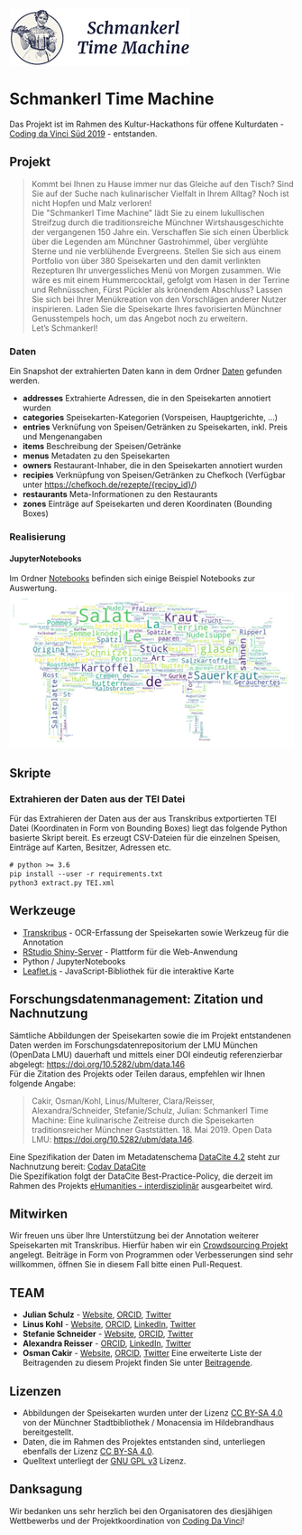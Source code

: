 ![Schmankerl Time Machine Logo](Dokumentation/Bilder/logo.png)

# Schmankerl Time Machine
Das Projekt ist im Rahmen des Kultur-Hackathons für offene Kulturdaten - [Coding da Vinci Süd 2019](https://codingdavinci.de/events/sued/) - entstanden. 


## Projekt


> Kommt bei Ihnen zu Hause immer nur das Gleiche auf den Tisch? Sind Sie auf der Suche nach kulinarischer Vielfalt in Ihrem Alltag? Noch ist nicht Hopfen und Malz verloren! <br />
> Die "Schmankerl Time Machine" lädt Sie zu einem lukullischen Streifzug durch die traditionsreiche Münchner Wirtshausgeschichte der vergangenen 150 Jahre ein. Verschaffen Sie sich einen Überblick über die Legenden am Münchner Gastrohimmel, über verglühte Sterne und nie verblühende Evergreens. Stellen Sie sich aus einem Portfolio von über 380 Speisekarten und den damit verlinkten Rezepturen Ihr unvergessliches Menü von Morgen zusammen. Wie wäre es mit einem Hummercocktail, gefolgt vom Hasen in der Terrine und Rehnüsschen, Fürst Pückler als krönendem Abschluss? Lassen Sie sich bei Ihrer Menükreation von den Vorschlägen anderer Nutzer inspirieren. Laden Sie die Speisekarte Ihres favorisierten Münchner Genusstempels hoch, um das Angebot noch zu erweitern.
> <br /> Let’s Schmankerl!


### Daten
Ein Snapshot der extrahierten Daten kann in dem Ordner [Daten](Daten/) gefunden werden.
* **addresses** Extrahierte Adressen, die in den Speisekarten annotiert wurden
* **categories** Speisekarten-Kategorien (Vorspeisen, Hauptgerichte, ...)
* **entries** Verknüfung von Speisen/Getränken zu Speisekarten, inkl. Preis und Mengenangaben
* **items** Beschreibung der Speisen/Getränke
* **menus** Metadaten zu den Speisekarten
* **owners** Restaurant-Inhaber, die in den Speisekarten annotiert wurden
* **recipies** Verknüpfung von Speisen/Getränken zu Chefkoch (Verfügbar unter https://chefkoch.de/rezepte/{recipy_id}/)
* **restaurants** Meta-Informationen zu den Restaurants
* **zones** Einträge auf Speisekarten und deren Koordinaten (Bounding Boxes)


### Realisierung
#### JupyterNotebooks
Im Ordner [Notebooks](Notebooks/) befinden sich einige Beispiel Notebooks zur Auswertung.
![Speisekarten Wordcloud](Dokumentation/Bilder/wordcloud.png)

## Skripte
### Extrahieren der Daten aus der TEI Datei
Für das Extrahieren der Daten aus der aus Transkribus extportierten TEI Datei (Koordinaten in Form von Bounding Boxes) liegt das folgende Python basierte Skript bereit. Es erzeugt CSV-Dateien für die einzelnen Speisen, Einträge auf Karten, Besitzer, Adressen etc. 

	# python >= 3.6
    pip install --user -r requirements.txt
    python3 extract.py TEI.xml

## Werkzeuge

* [Transkribus](https://transkribus.eu/Transkribus/) - OCR-Erfassung der Speisekarten sowie Werkzeug für die Annotation
* [RStudio Shiny-Server](https://www.rstudio.com/products/shiny/shiny-server) - Plattform für die Web-Anwendung
* Python / JupyterNotebooks
* [Leaflet.js](https://leafletjs.com/) - JavaScript-Bibliothek für die interaktive Karte

## Forschungsdatenmanagement: Zitation und Nachnutzung

Sämtliche Abbildungen der Speisekarten sowie die im Projekt entstandenen Daten werden im Forschungsdatenrepositorium der LMU München (OpenData LMU) dauerhaft und mittels einer DOI eindeutig referenzierbar abgelegt: https://doi.org/10.5282/ubm/data.146
<br />Für die Zitation des Projekts oder Teilen daraus, empfehlen wir Ihnen folgende Angabe:
> Cakir, Osman/Kohl, Linus/Multerer, Clara/Reisser, Alexandra/Schneider, Stefanie/Schulz, Julian: Schmankerl Time Machine: Eine kulinarische Zeitreise durch die Speisekarten traditionsreicher Münchner Gaststätten. 18. Mai 2019. Open Data LMU: https://doi.org/10.5282/ubm/data.146.

Eine Spezifikation der Daten im Metadatenschema [DataCite 4.2](https://schema.datacite.org/meta/kernel-4/) steht zur Nachnutzung bereit: [Codav DataCite](https://gitlab.com/cds19-team/cds19/blob/86a2b0944fa97049f0e887430688947279fe663c/codav_datacite.xml)<br />
Die Spezifikation folgt der DataCite Best-Practice-Policy, die derzeit im Rahmen des Projekts [eHumanities - interdisziplinär](https://www.fdm-bayern.org/) ausgearbeitet wird.


## Mitwirken

Wir freuen uns über Ihre Unterstützung bei der Annotation weiterer Speisekarten mit Transkribus. Hierfür haben wir ein [Crowdsourcing Projekt](https://transkribus.eu/r/read/projects/) angelegt. Beiträge in Form von Programmen oder Verbesserungen sind sehr willkommen, öffnen Sie in diesem Fall bitte einen Pull-Request. 


## TEAM
* **Julian Schulz** - [Website](https://www.hgw.geschichte.uni-muenchen.de/personen/mitarbeiter/schulz), [ORCID](https://orcid.org/0000-0003-4374-2680), [Twitter](https://twitter.com/SchJulzian)
* **Linus Kohl** - [Website](https://munichresearch.com), [ORCID](https://orcid.org/000-0003-3400-837X), [LinkedIn](https://www.linkedin.com/in/linuskohl), [Twitter](https://twitter.com/LinusKohl)
* **Stefanie Schneider** - [Website](https://www.kunstgeschichte.uni-muenchen.de/personen/wiss_ma/schneider/index.html), [ORCID](https://orcid.org/0000-0003-4915-6949), [Twitter](https://twitter.com/_stschneider)
* **Alexandra Reisser** - [ORCID](https://orcid.org/0000-0001-5560-1901), [LinkedIn](https://www.linkedin.com/in/alexandra-rei%C3%9Fer-379aa7180/), [Twitter](https://twitter.com/alexreisser)
* **Osman Cakir** - [Website](https://osmancakir.io/), [ORCID](https://orcid.org/0000-0002-4828-0748), [Twitter](https://twitter.com/osmancakirio)
Eine erweiterte Liste der Beitragenden zu diesem Projekt finden Sie unter [Beitragende](XX).

## Lizenzen
* Abbildungen der Speisekarten wurden unter der Lizenz [CC BY-SA 4.0](https://creativecommons.org/licenses/by-sa/4.0) von der Münchner Stadtbibliothek / Monacensia im Hildebrandhaus bereitgestellt.
* Daten, die im Rahmen des Projektes entstanden sind, unterliegen ebenfalls der Lizenz [CC BY-SA 4.0](https://creativecommons.org/licenses/by-sa/4.0).
* Quelltext unterliegt der [GNU GPL v3](https://www.gnu.org/licenses/gpl-3.0.de.html) Lizenz.

## Danksagung
Wir bedanken uns sehr herzlich bei den Organisatoren des diesjähigen Wettbewerbs und der Projektkoordination von [Coding Da Vinci](https://codingdavinci.de/about/index-de.html)!


